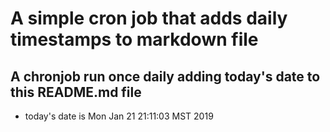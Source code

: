 A simple cron job that adds daily timestamps to markdown file
============================================================
## A chronjob run once daily adding today's date to this README.md file
* today's date is Mon Jan 21 21:11:03 MST 2019
